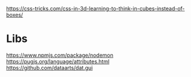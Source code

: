 https://css-tricks.com/css-in-3d-learning-to-think-in-cubes-instead-of-boxes/
# Libs
https://www.npmjs.com/package/nodemon
https://pugjs.org/language/attributes.html
https://github.com/dataarts/dat.gui